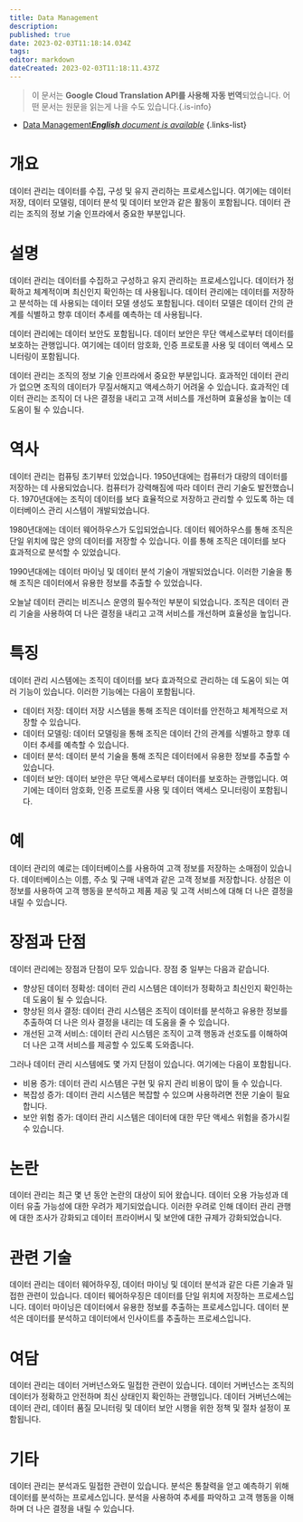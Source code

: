 ```yaml
---
title: Data Management
description: 
published: true
date: 2023-02-03T11:18:14.034Z
tags: 
editor: markdown
dateCreated: 2023-02-03T11:18:11.437Z
---
```


> 이 문서는 **Google Cloud Translation API를 사용해 자동 번역**되었습니다.
어떤 문서는 원문을 읽는게 나을 수도 있습니다.{.is-info}



- [Data Management***English** document is available*](/en/Knowledge-base/Dictionary/data-management)
{.links-list}


# 개요
데이터 관리는 데이터를 수집, 구성 및 유지 관리하는 프로세스입니다. 여기에는 데이터 저장, 데이터 모델링, 데이터 분석 및 데이터 보안과 같은 활동이 포함됩니다. 데이터 관리는 조직의 정보 기술 인프라에서 중요한 부분입니다.

# 설명
데이터 관리는 데이터를 수집하고 구성하고 유지 관리하는 프로세스입니다. 데이터가 정확하고 체계적이며 최신인지 확인하는 데 사용됩니다. 데이터 관리에는 데이터를 저장하고 분석하는 데 사용되는 데이터 모델 생성도 포함됩니다. 데이터 모델은 데이터 간의 관계를 식별하고 향후 데이터 추세를 예측하는 데 사용됩니다.

데이터 관리에는 데이터 보안도 포함됩니다. 데이터 보안은 무단 액세스로부터 데이터를 보호하는 관행입니다. 여기에는 데이터 암호화, 인증 프로토콜 사용 및 데이터 액세스 모니터링이 포함됩니다.

데이터 관리는 조직의 정보 기술 인프라에서 중요한 부분입니다. 효과적인 데이터 관리가 없으면 조직의 데이터가 무질서해지고 액세스하기 어려울 수 있습니다. 효과적인 데이터 관리는 조직이 더 나은 결정을 내리고 고객 서비스를 개선하며 효율성을 높이는 데 도움이 될 수 있습니다.

# 역사
데이터 관리는 컴퓨팅 초기부터 있었습니다. 1950년대에는 컴퓨터가 대량의 데이터를 저장하는 데 사용되었습니다. 컴퓨터가 강력해짐에 따라 데이터 관리 기술도 발전했습니다. 1970년대에는 조직이 데이터를 보다 효율적으로 저장하고 관리할 수 있도록 하는 데이터베이스 관리 시스템이 개발되었습니다.

1980년대에는 데이터 웨어하우스가 도입되었습니다. 데이터 웨어하우스를 통해 조직은 단일 위치에 많은 양의 데이터를 저장할 수 있습니다. 이를 통해 조직은 데이터를 보다 효과적으로 분석할 수 있었습니다.

1990년대에는 데이터 마이닝 및 데이터 분석 기술이 개발되었습니다. 이러한 기술을 통해 조직은 데이터에서 유용한 정보를 추출할 수 있었습니다.

오늘날 데이터 관리는 비즈니스 운영의 필수적인 부분이 되었습니다. 조직은 데이터 관리 기술을 사용하여 더 나은 결정을 내리고 고객 서비스를 개선하며 효율성을 높입니다.

# 특징
데이터 관리 시스템에는 조직이 데이터를 보다 효과적으로 관리하는 데 도움이 되는 여러 기능이 있습니다. 이러한 기능에는 다음이 포함됩니다.

- 데이터 저장: 데이터 저장 시스템을 통해 조직은 데이터를 안전하고 체계적으로 저장할 수 있습니다.
- 데이터 모델링: 데이터 모델링을 통해 조직은 데이터 간의 관계를 식별하고 향후 데이터 추세를 예측할 수 있습니다.
- 데이터 분석: 데이터 분석 기술을 통해 조직은 데이터에서 유용한 정보를 추출할 수 있습니다.
- 데이터 보안: 데이터 보안은 무단 액세스로부터 데이터를 보호하는 관행입니다. 여기에는 데이터 암호화, 인증 프로토콜 사용 및 데이터 액세스 모니터링이 포함됩니다.

# 예
데이터 관리의 예로는 데이터베이스를 사용하여 고객 정보를 저장하는 소매점이 있습니다. 데이터베이스는 이름, 주소 및 구매 내역과 같은 고객 정보를 저장합니다. 상점은 이 정보를 사용하여 고객 행동을 분석하고 제품 제공 및 고객 서비스에 대해 더 나은 결정을 내릴 수 있습니다.

# 장점과 단점
데이터 관리에는 장점과 단점이 모두 있습니다. 장점 중 일부는 다음과 같습니다.

- 향상된 데이터 정확성: 데이터 관리 시스템은 데이터가 정확하고 최신인지 확인하는 데 도움이 될 수 있습니다.
- 향상된 의사 결정: 데이터 관리 시스템은 조직이 데이터를 분석하고 유용한 정보를 추출하여 더 나은 의사 결정을 내리는 데 도움을 줄 수 있습니다.
- 개선된 고객 서비스: 데이터 관리 시스템은 조직이 고객 행동과 선호도를 이해하여 더 나은 고객 서비스를 제공할 수 있도록 도와줍니다.

그러나 데이터 관리 시스템에도 몇 가지 단점이 있습니다. 여기에는 다음이 포함됩니다.

- 비용 증가: 데이터 관리 시스템은 구현 및 유지 관리 비용이 많이 들 수 있습니다.
- 복잡성 증가: 데이터 관리 시스템은 복잡할 수 있으며 사용하려면 전문 기술이 필요합니다.
- 보안 위험 증가: 데이터 관리 시스템은 데이터에 대한 무단 액세스 위험을 증가시킬 수 있습니다.

# 논란
데이터 관리는 최근 몇 년 동안 논란의 대상이 되어 왔습니다. 데이터 오용 가능성과 데이터 유출 가능성에 대한 우려가 제기되었습니다. 이러한 우려로 인해 데이터 관리 관행에 대한 조사가 강화되고 데이터 프라이버시 및 보안에 대한 규제가 강화되었습니다.

# 관련 기술
데이터 관리는 데이터 웨어하우징, 데이터 마이닝 및 데이터 분석과 같은 다른 기술과 밀접한 관련이 있습니다. 데이터 웨어하우징은 데이터를 단일 위치에 저장하는 프로세스입니다. 데이터 마이닝은 데이터에서 유용한 정보를 추출하는 프로세스입니다. 데이터 분석은 데이터를 분석하고 데이터에서 인사이트를 추출하는 프로세스입니다.

# 여담
데이터 관리는 데이터 거버넌스와도 밀접한 관련이 있습니다. 데이터 거버넌스는 조직의 데이터가 정확하고 안전하며 최신 상태인지 확인하는 관행입니다. 데이터 거버넌스에는 데이터 관리, 데이터 품질 모니터링 및 데이터 보안 시행을 위한 정책 및 절차 설정이 포함됩니다.

# 기타
데이터 관리는 분석과도 밀접한 관련이 있습니다. 분석은 통찰력을 얻고 예측하기 위해 데이터를 분석하는 프로세스입니다. 분석을 사용하여 추세를 파악하고 고객 행동을 이해하며 더 나은 결정을 내릴 수 있습니다.